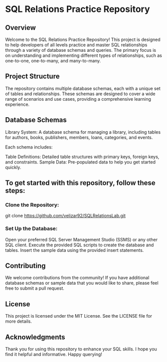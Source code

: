 # SQL Relations Practice Repository

## Overview
Welcome to the SQL Relations Practice Repository! This project is designed to help developers of all levels practice and master SQL relationships through a variety of database schemas and queries. The primary focus is on understanding and implementing different types of relationships, such as one-to-one, one-to-many, and many-to-many.

## Project Structure
The repository contains multiple database schemas, each with a unique set of tables and relationships. These schemas are designed to cover a wide range of scenarios and use cases, providing a comprehensive learning experience.

## Database Schemas
Library System: A database schema for managing a library, including tables for authors, books, publishers, members, loans, categories, and events.

Each schema includes:

Table Definitions: Detailed table structures with primary keys, foreign keys, and constraints.
Sample Data: Pre-populated data to help you get started quickly.

## To get started with this repository, follow these steps:

### Clone the Repository:
git clone https://github.com/velizar92/SQLRelationsLab.git

### Set Up the Database:
Open your preferred SQL Server Management Studio (SSMS) or any other SQL client.
Execute the provided SQL scripts to create the database and tables.
Insert the sample data using the provided insert statements.

## Contributing
We welcome contributions from the community! If you have additional database schemas or sample data that you would like to share, please feel free to submit a pull request.

## License
This project is licensed under the MIT License. See the LICENSE file for more details.

## Acknowledgments
Thank you for using this repository to enhance your SQL skills. I hope you find it helpful and informative. Happy querying!

